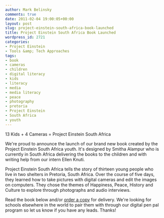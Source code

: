 ```yaml
---
author: Mark Belinsky
comments: true
date: 2011-02-04 19:00:05+00:00
layout: post
slug: project-einstein-south-africa-book-launched
title: Project Einstein South Africa Book Launched
wordpress_id: 2721
categories:
- Project Einstein
- Tools &amp; Tech Approaches
tags:
- book
- cameras
- children
- digital literacy
- kids
- literacy
- media
- media literacy
- peace
- photography
- pretoria
- Project Einstein
- South Africa
- youth
---
```


13 Kids + 4 Cameras = Project Einstein South Africa

We're proud to announce the launch of our brand new book created by the Project Einstein South Africa youth. It's designed by Smitha Alampur who is currently in South Africa delivering the books to the children and with writing help from our intern Ellen Knuti.

Project Einstein South Africa tells the story of thirteen young people who live in two shelters in Pretoria, South Africa. Over the course of five days, they learned how to take pictures with digital cameras and edit the images on computers. They chose the themes of Happiness, Peace, History and Culture to explore through photographs and audio interviews.

Read the book below and/or [order a copy](http://www.blurb.com/bookstore/detail/1889164) for delivery. We're looking for schools elsewhere in the world to pair them with through our digital pen pal program so let us know if you have any leads. Thanks!

